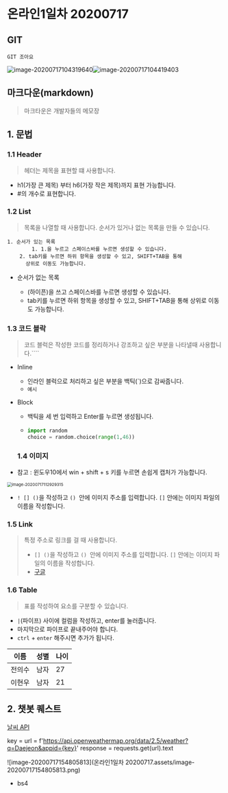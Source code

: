 # 온라인1일차 20200717

## GIT

``````
GIT 조아요
``````

![image-20200717104319640](C:\Users\Jeon\AppData\Roaming\Typora\typora-user-images\image-20200717104319640.png)![image-20200717104419403](C:\Users\Jeon\AppData\Roaming\Typora\typora-user-images\image-20200717104419403.png)



## 마크다운(markdown)

> 마크타운은 개발자들의 메모장



## 1. 문법

### 1.1 Header

> 헤더는 제목을 표현할 떄 사용합니다.

 - h1(가장 큰 제목) 부터 h6(가장 작은 제목)까지 표현 가능합니다.
 - #의 개수로 표현합니다.

### 1.2 List

> 목록을 나열할 때 사용합니다. 순서가 있거나 없는 목록을 만들 수 있습니다.

 	1. 순서가 있는 목록
          	1. 1.을 누르고 스페이스바를 누르면 생성할 수 있습니다.
      	2. tab키를 누르면 하위 항목을 생성할 수 있고, SHIFT+TAB을 통해 
          상위로 이동도 가능합니다.

- 순서가 없는 목록

  - (하이픈)을 쓰고 스페이스바를 누르면 생성할 수 있습니다.
  - tab키를 누르면 하위 항목을 생성할 수 있고, SHIFT+TAB을 통해 
    상위로 이동도 가능합니다.

### 1.3 코드 블락

> 코드 블럭은 작성한 코드를 정리하거나 강조하고 싶은 부분을 나타낼때 사용합니다.````

- Inline

  - 인라인 블럭으로 처리하고 싶은 부분을 백틱(`)으로 감싸줍니다.
  - `예시`

- Block

  - 백틱을 세 번 입력하고 Enter를 누르면 생성됩니다.

  - ``` python
    import random
    choice = random.choice(range(1,46))
    ```

  ### 1.4 이미지

- 참고 : 윈도우10에서 win + shift + s 키를 누르면 손쉽게 캡처가 가능합니다.

 <img src="온라인1일차 20200717.assets/image-20200717112929315.png" alt="image-20200717112929315" style="zoom: 67%;" />

- `! [] ()`을 작성하고 `() `안에 이미지 주소를 입력합니다. `[]` 안에는 이미지 파일의 이름을 작성합니다.

  

### 1.5 Link

> 특정 주소로 링크를 걸 때 사용합니다.
>
> - `[] ()`을 작성하고 `() `안에 이미지 주소를 입력합니다. `[]` 안에는 이미지 파일의 이름을 작성합니다.
> - [구글](www.google.com)

### 1.6 Table

> 표를 작성하여 요소를 구분할 수 있습니다.

- `|`(파이프) 사이에 컬럼을 작성하고,  enter를 눌러줍니다.
- 마지막으로 파이프로 끝내주어야 합니다.
- `ctrl` + `enter` 해주시면 추가가 됩니다.

| 이름   | 성별 | 나이 |
| ------ | ---- | ---- |
| 전의수 | 남자 | 27   |
| 이현우 | 남자 | 21   |



## 2. 챗봇 퀘스트

[날씨 API](https://openweathermap.org/current#name)

key = 
url = f'https://api.openweathermap.org/data/2.5/weather?q=Daejeon&appid={key}'
response = requests.get(url).text



![image-20200717154805813](온라인1일차 20200717.assets/image-20200717154805813.png)

- bs4 
